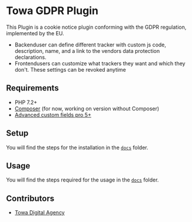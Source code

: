 # Towa GDPR Plugin

This Plugin is a cookie notice plugin conforming with the GDPR regulation, implemented by the EU. 
- Backenduser can define different tracker with custom js code, description, name, and a link to the vendors data protection declarations.
- Frontendusers can customize what trackers they want and which they don't. These settings can be revoked anytime

## Requirements
- PHP 7.2+
- [Composer](https://getcomposer.org/) (for now, working on version without Composer)
- [Advanced custom fields pro 5+](https://www.advancedcustomfields.com/)

## Setup 
You will find the steps for the installation in the [`docs`](/docs/) folder.

## Usage
You will find the steps required for the usage in the [`docs`](/docs/) folder.

## Contributors
- [Towa Digital Agency](https://www.towa.at)
